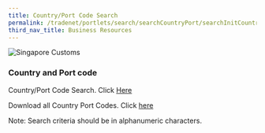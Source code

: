 ```yaml
---
title: Country/Port Code Search
permalink: /tradenet/portlets/search/searchCountryPort/searchInitCountryPort.do
third_nav_title: Business Resources
---
```


![Singapore Customs](https://www.tradenet.gov.sg/tradenet/resources/images/sc_masthead.gif?ctoken=YGNP-L9DN-P1FL-QE9G-ATQ5-EGXM-B49S-8PU6)

### Country and Port code 

Country/Port Code Search. Click [Here](https://www.tradenet.gov.sg/tradenet/portlets/search/searchCountryPort/searchInitCountryPort.do)

Download all Country Port Codes. Click [here](https://www.tradenet.gov.sg/tradenet/portlets/search/searchCountryPort/downAll?ctoken=YGNP-L9DN-P1FL-QE9G-ATQ5-EGXM-B49S-8PU6)

 
Note: Search criteria should be in alphanumeric characters.
